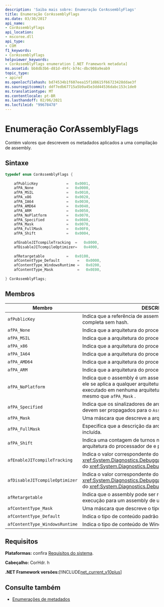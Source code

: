 ```yaml
---
description: 'Saiba mais sobre: Enumeração CorAssemblyFlags'
title: Enumeração CorAssemblyFlags
ms.date: 03/30/2017
api_name:
- CorAssemblyFlags
api_location:
- mscoree.dll
api_type:
- COM
f1_keywords:
- CorAssemblyFlags
helpviewer_keywords:
- CorAssemblyFlags enumeration [.NET Framework metadata]
ms.assetid: bb8db3b6-d81d-49fc-b74c-dbc908a9eab9
topic_type:
- apiref
ms.openlocfilehash: bd74534b1f607eea15f1d8615f66723428ddae3f
ms.sourcegitcommit: ddf7edb67715a5b9a45e3dd44536dabc153c1de0
ms.translationtype: MT
ms.contentlocale: pt-BR
ms.lasthandoff: 02/06/2021
ms.locfileid: "99678478"
---
```

# <a name="corassemblyflags-enumeration"></a>Enumeração CorAssemblyFlags

Contém valores que descrevem os metadados aplicados a uma compilação de assembly.  
  
## <a name="syntax"></a>Sintaxe  
  
```cpp  
typedef enum CorAssemblyFlags {  
  
    afPublicKey             =   0x0001,  
    afPA_None               =   0x0000,  
    afPA_MSIL               =   0x0010,  
    afPA_x86                =   0x0020,  
    afPA_IA64               =   0x0030,  
    afPA_AMD64              =   0x0040,  
    afPA_ARM                =   0x0050,  
    afPA_NoPlatform         =   0x0070,  
    afPA_Specified          =   0x0080,  
    afPA_Mask               =   0x0070,  
    afPA_FullMask           =   0x00F0,  
    afPA_Shift              =   0x0004,  
  
    afEnableJITcompileTracking  =   0x8000,  
    afDisableJITcompileOptimizer=   0x4000,  
  
    afRetargetable          =   0x0100,  
    afContentType_Default        =   0x0000,  
    afContentType_WindowsRuntime =   0x0200,  
    afContentType_Mask           =   0x0E00,  
  
} CorAssemblyFlags;  
```  
  
## <a name="members"></a>Membros  
  
|Membro|DESCRIÇÃO|  
|------------|-----------------|  
|`afPublicKey`|Indica que a referência de assembly contém a chave pública completa sem hash.|  
|`afPA_None`|Indica que a arquitetura do processador não está especificada.|  
|`afPA_MSIL`|Indica que a arquitetura do processador é neutra (PE32).|  
|`afPA_x86`|Indica que a arquitetura do processador é x86 (PE32).|  
|`afPA_IA64`|Indica que a arquitetura do processador é Itanium (PE32 +).|  
|`afPA_AMD64`|Indica que a arquitetura do processador é AMD x64 (PE32 +).|  
|`afPA_ARM`|Indica que a arquitetura do processador é ARM (PE32).|  
|`afPA_NoPlatform`|Indica que o assembly é um assembly de referência; ou seja, ele se aplica a qualquer arquitetura, mas não pode ser executado em nenhuma arquitetura. Portanto, o sinalizador é o mesmo que `afPA_Mask` .|  
|`afPA_Specified`|Indica que os sinalizadores de arquitetura do processador devem ser propagados para o `AssemblyRef` registro.|  
|`afPA_Mask`|Uma máscara que descreve a arquitetura do processador.|  
|`afPA_FullMask`|Especifica que a descrição da arquitetura do processador está incluída.|  
|`afPA_Shift`|Indica uma contagem de turnos nos sinalizadores de arquitetura do processador de e para o índice.|  
|`afEnableJITcompileTracking`|Indica o valor correspondente do <xref:System.Diagnostics.DebuggableAttribute.DebuggingModes> do <xref:System.Diagnostics.DebuggableAttribute> .|  
|`afDisableJITcompileOptimizer`|Indica o valor correspondente do <xref:System.Diagnostics.DebuggableAttribute.DebuggingModes> do <xref:System.Diagnostics.DebuggableAttribute> .|  
|`afRetargetable`|Indica que o assembly pode ser redirecionado em tempo de execução para um assembly de um Publicador diferente.|  
|`afContentType_Mask`|Uma máscara que descreve o tipo de conteúdo.|  
|`afContentType_Default`|Indica o tipo de conteúdo padrão.|  
|`afContentType_WindowsRuntime`|Indica o tipo de conteúdo de Windows Runtime.|  
  
## <a name="requirements"></a>Requisitos  

 **Plataformas:** confira [Requisitos do sistema](../../get-started/system-requirements.md).  
  
 **Cabeçalho:** CorHdr. h  
  
 **.NET Framework versões:**[!INCLUDE[net_current_v10plus](../../../../includes/net-current-v10plus-md.md)]  
  
## <a name="see-also"></a>Consulte também

- [Enumerações de metadados](metadata-enumerations.md)
